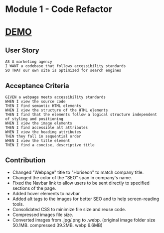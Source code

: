 # Module 1 - Code Refactor

# [DEMO](https://somdobomk.github.io/Module1-Challenge/)

## User Story

```
AS A marketing agency
I WANT a codebase that follows accessibility standards
SO THAT our own site is optimized for search engines
```

## Acceptance Criteria

```
GIVEN a webpage meets accessibility standards
WHEN I view the source code
THEN I find semantic HTML elements
WHEN I view the structure of the HTML elements
THEN I find that the elements follow a logical structure independent of styling and positioning
WHEN I view the image elements
THEN I find accessible alt attributes
WHEN I view the heading attributes
THEN they fall in sequential order
WHEN I view the title element
THEN I find a concise, descriptive title
```

## Contribution

- Changed "Webpage" title to "Horiseon" to match company title.
- Changed the color of the "SEO" span in company's name.
- Fixed the Navbar link to allow users to be sent directly to specified sections of the page.
- Added hover elements to navbar
- Added alt tags to the images for better SEO and to help screen-reading tools.
- Consolidated CSS to minimize file size and reuse code.
- Compressed images file size.
- Converted images from .jpg/.png to .webp. (original image folder size 50.1MB. compressed 39.2MB. webp 6.6MB)
